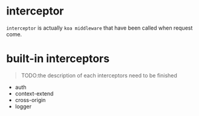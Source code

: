 # interceptor

`interceptor` is actually `koa middleware` that have been called when request come.

# built-in interceptors

> TODO:the description of each interceptors need to be finished

- auth
- context-extend
- cross-origin
- logger
